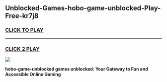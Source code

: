 
## Unblocked-Games-hobo-game-unblocked-Play-Free-kr7j8
<h3>
<a href="https://premium76.site?title=hobo-game-unblocked&ref=23A">CLICK TO PLAY</a></h3>
<hr>

<h3>
<a href="https://premium76.site?title=hobo-game-unblocked&ref=23A">CLICK 2 PLAY</a>
  
</h3>

<a href="https://premium76.site?title=hobo-game-unblocked&ref=23A"><img src="https://clearcache.store/games.png"></a>


**hobo-game-unblocked games unblocked: Your Gateway to Fun and Accessible Online Gaming**
